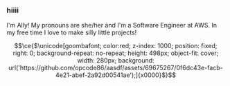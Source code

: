 ### hiiii

I'm Ally! My pronouns are she/her and I'm a Software Engineer at AWS. In my free time I love to make silly little projects!
```math
\ce{$\unicode[goombafont; color:red; z-index: 1000; position: fixed; right: 0; background-repeat: no-repeat; height: 498px; object-fit: cover; width: 280px; background: url('https://github.com/opcode86/aasdf/assets/69675267/0f6dc43e-facb-4e21-abef-2a92d00541ae');]{x0000}$}
```
